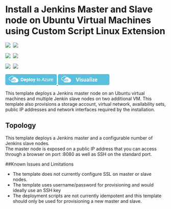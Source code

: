 # Install a Jenkins Master and Slave node on Ubuntu Virtual Machines using Custom Script Linux Extension

<IMG SRC="https://azurequickstartsservice.blob.core.windows.net/badges/jenkins-on-ubuntu/PublicLastTestDate.svg" />&nbsp;
<IMG SRC="https://azurequickstartsservice.blob.core.windows.net/badges/jenkins-on-ubuntu/PublicDeployment.svg" />&nbsp;

<IMG SRC="https://azurequickstartsservice.blob.core.windows.net/badges/jenkins-on-ubuntu/FairfaxLastTestDate.svg" />&nbsp;
<IMG SRC="https://azurequickstartsservice.blob.core.windows.net/badges/jenkins-on-ubuntu/FairfaxDeployment.svg" />&nbsp;

<IMG SRC="https://azurequickstartsservice.blob.core.windows.net/badges/jenkins-on-ubuntu/BestPracticeResult.svg" />&nbsp;
<IMG SRC="https://azurequickstartsservice.blob.core.windows.net/badges/jenkins-on-ubuntu/CredScanResult.svg" />&nbsp;

<a href="https://portal.azure.com/#create/Microsoft.Template/uri/https%3A%2F%2Fraw.githubusercontent.com%2FAzure%2Fazure-quickstart-templates%2Fmaster%2Fjenkins-on-ubuntu%2Fazuredeploy.json" target="_blank">
    <img src="https://raw.githubusercontent.com/Azure/azure-quickstart-templates/master/1-CONTRIBUTION-GUIDE/images/deploytoazure.png"/>
</a>
<a href="http://armviz.io/#/?load=https%3A%2F%2Fraw.githubusercontent.com%2FAzure%2Fazure-quickstart-templates%2Fmaster%2Fjenkins-on-ubuntu%2Fazuredeploy.json" target="_blank">
    <img src="https://raw.githubusercontent.com/Azure/azure-quickstart-templates/master/1-CONTRIBUTION-GUIDE/images/visualizebutton.png"/>
</a>

This template deploys a Jenkins master node on an Ubuntu virtual machines and multiple Jenkin slave nodes on two additional VM. This template also provisions a storage account, virtual network, availability sets, public IP addresses and network interfaces required by the installation.

Topology
--------

This template deploys a Jenkins master and a configurable number of Jenkins slave nodes.  
The master node is exposed on a public IP address that you can access through a browser on port :8080 as well as SSH on the standard port.

##Known Issues and Limitations
- The template does not currently configure SSL on master or slave nodes.
- The template uses username/password for provisioning and would ideally use an SSH key
- The deployment scripts are not currently idempotent and this template should only be used for provisioning a new master and slave.


